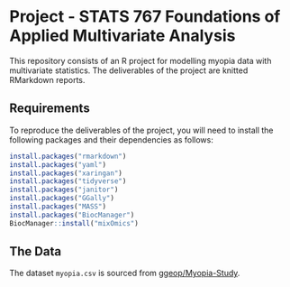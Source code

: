 # Project - STATS 767 Foundations of Applied Multivariate Analysis

This repository consists of an R project for modelling myopia data with multivariate statistics. The deliverables of the project are knitted RMarkdown reports.

## Requirements

To reproduce the deliverables of the project, you will need to install the following packages and their dependencies as follows:

```r
install.packages("rmarkdown")
install.packages("yaml")
install.packages("xaringan")
install.packages("tidyverse")
install.packages("janitor")
install.packages("GGally")
install.packages("MASS")
install.packages("BiocManager")
BiocManager::install("mixOmics")
```

## The Data

The dataset `myopia.csv` is sourced from [ggeop/Myopia-Study](https://github.com/ggeop/Myopia-Study).

